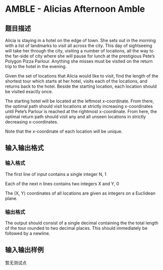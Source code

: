 # AMBLE - Alicias Afternoon Amble

## 题目描述

Alicia is staying in a hotel on the edge of town. She sets out in the morning with a list of landmarks to visit all across the city. This day of sightseeing will take her through the city, visiting a number of locations, all the way to the far-side of city where she will pause for lunch at the prestigious Pete’s Polygon Pizza Parlour. Anything she misses must be visited on the return trip to the hotel in the evening.

Given the set of locations that Alicia would like to visit, find the length of the shortest tour which starts at her hotel, visits each of the locations, and returns back to the hotel. Beside the starting location, each location should be visited exactly once.

The starting hotel will be located at the leftmost x-coordinate. From there, the optimal path should visit locations at strictly increasing x-coordinates until Pete’s Parlour is reached at the rightmost x-coordinate. From here, the optimal return path should visit any and all unseen locations in strictly decreasing x-coordinates.

Note that the x-coordinate of each location will be unique.

## 输入输出格式

### 输入格式

The first line of input contains a single integer N, 1

Each of the next n lines contains two integers X and Y, 0

The (X, Y) coordinates of all locations are given as integers on a Euclidean plane.

### 输出格式

The output should consist of a single decimal containing the the total length of the tour rounded to two decimal places. This should immediately be followed by a newline.

## 输入输出样例

暂无测试点

